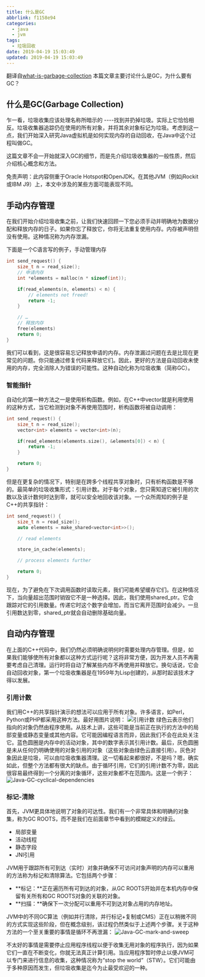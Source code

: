 ```yaml
---
title: 什么是GC
abbrlink: f1158e94
categories:
  - java
  - jvm
tags:
  - 垃圾回收
date: 2019-04-19 15:03:49
updated: 2019-04-19 15:03:49
---
```

翻译自[what-is-garbage-collection](https://plumbr.io/handbook/what-is-garbage-collection)
本篇文章主要讨论什么是GC，为什么要有GC？

## 什么是GC(Garbage Collection)

乍一看，垃圾收集应该处理名称所暗示的 ----找到并扔掉垃圾。实际上它恰恰相反。垃圾收集器追踪仍在使用的所有对象，并将其余对象标记为垃圾。考虑到这一点，我们开始深入研究Java虚拟机是如何实现内存的自动回收，在Java中这个过程叫做GC。

这篇文章不会一开始就深入GC的细节，而是先介绍垃圾收集器的一般性质，然后介绍核心概念和方法。

免责声明：此内容侧重于Oracle Hotspot和OpenJDK。在其他JVM（例如jRockit或IBM J9）上，本文中涉及的某些方面可能表现不同。
<!-- more  -->

## 手动内存管理

在我们开始介绍垃圾收集之前，让我们快速回顾一下您必须手动并明确地为数据分配和释放内存的日子。如果你忘了释放它，你将无法重复使用内存。内存被声明但没有使用。这种情况称为内存泄漏。

下面是一个C语言写的例子，手动管理内存

```c
int send_request() {
    size_t n = read_size();
    // 申请内存
    int *elements = malloc(n * sizeof(int));

    if(read_elements(n, elements) < n) {
        // elements not freed!
        return -1;
    }

    // …
    // 释放内存
    free(elements)
    return 0;
}
```

我们可以看到，这是很容易忘记释放申请的内存。内存泄漏过问题在去是比现在更常见的问题。你只能通过修复代码来释放它们。因此，更好的方法是自动回收未使用的内存，完全消除人为错误的可能性。这种自动化称为垃圾收集（简称GC）。

### 智能指针

自动化的第一种方法之一是使用析构函数。例如，在C++中vector就是利用使用的这种方式，当它检测到对象不再使用范围时，析构函数将被自动调用：

``` c++
int send_request() {
    size_t n = read_size();
    vector<int> elements = vector<int>(n);

    if(read_elements(elements.size(), &elements[0]) < n) {
        return -1;
    }

    return 0;
}
```

但是在更复杂的情况下，特别是在跨多个线程共享对象时，只有析构函数是不够的。最简单的垃圾收集形式：引用计数。对于每个对象，您只需知道它被引用的次数以及该计数何时达到零，就可以安全地回收该对象。一个众所周知的例子是C++的共享指针：

``` c++
int send_request() {
    size_t n = read_size();
    auto elements = make_shared<vector<int>>();

    // read elements

    store_in_cache(elements);

    // process elements further

    return 0;
}
```

现在，为了避免在下次调用函数时读取元素，我们可能希望缓存它们。在这种情况下，当向量超出范围时销毁它不是一种选择。因此，我们使用shared_ptr。它会跟踪对它的引用数量。传递它时这个数字会增加，而当它离开范围时会减少。一旦引用数达到零，shared_ptr就会自动删除基础向量。

## 自动内存管理

在上面的C++代码中，我们仍然必须明确说明何时需要处理内存管理。但是，如果我们能够使所有对象都以这种方式运行呢？这将非常方便，因为开发人员不再需要考虑自己清理。运行时将自动了解某些内存不再使用并释放它。换句话说，它会自动回收对象，第一个垃圾收集器是在1959年为Lisp创建的，从那时起该技术才得以发展。

### 引用计数

我们用C++的共享指针演示的想法可以应用于所有对象。许多语言，如Perl，Python或PHP都采用这种方法。最好用图片说明：
![引用计数](https://cdn.jsdelivr.net/gh/fengxiu/img/Java-GC-counting-references1.png)
绿色云表示他们指向的对象仍然由程序使用。从技术上讲，这些可能是当前正在执行的方法中的局部变量或静态变量或其他内容。它可能因编程语言而异，因此我们不会在此处关注它。蓝色圆圈是内存中的活动对象，其中的数字表示其引用计数。最后，灰色圆圈是未从任何仍明确使用的对象引用的对象（这些对象由绿色云直接引用）。灰色对象因此是垃圾，可以由垃圾收集器清理。这一切看起来都很好，不是吗？嗯，确实如此，但整个方法都有很大的缺点。由于循环引用，它们的引用计数不为零，因此很容易最终得到一个分离的对象循环，这些对象都不在范围内。这是一个例子：
![Java-GC-cyclical-dependencies](https://cdn.jsdelivr.net/gh/fengxiu/img/Java-GC-cyclical-dependencies.png)

### 标记-清除

首先，JVM更具体地说明了对象的可达性。我们有一个非常具体和明确的对象集，称为GC ROOTS，而不是我们在前面章节中看到的模糊定义的绿云。

* 局部变量
* 活动线程
* 静态字段
* JNI引用

JVM用于跟踪所有可到达（实时）对象并确保不可访问对象声明的内存可以重用的方法称为标记和清除算法。它包括两个步骤：

* **标记：**正在遍历所有可到达的对象，从GC ROOTS开始并在本机内存中保留有关所有和GC ROOTS对象的关联的对象。
* **扫描：**确保下一次分配可以重用不可到达对象占用的内存地址。

JVM中的不同GC算法（例如并行清除，并行标记+复制或CMS）正在以稍微不同的方式实现这些阶段，但在概念级别，该过程仍然类似于上述两个步骤。关于这种方法的一个至关重要的事情是循环不再泄漏：
![Java-GC-mark-and-sweep](https://cdn.jsdelivr.net/gh/fengxiu/img/Java-GC-mark-and-sweep.png)

不太好的事情是需要停止应用程序线程以便于收集无用对象的程序执行，因为如果它们一直在不断变化，你就无法真正计算引用。当应用程序暂时停止以便JVM可以专门来进行信息的收集，这种情况称为“stop the world”（STW）。它们可能由于多种原因而发生，但垃圾收集是迄今为止最受欢迎的一种。

